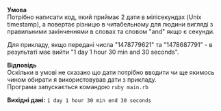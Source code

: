 **Умова**  
Потрібно написати код, який приймає 2 дати в мілісекундах (Unix timestamp), а повертає різницю в читабельному для людини вигляді з правильними закінченнями в словах та словом "and" якщо є секунди.
 
Для прикладу, якщо передані числа "1478779621" та "1478687791" - в результаті має вийти "1 day 1 hour 30 min and 30 seconds".  

**Відповідь**   
Оскільки в умові не сказано що дати потрібно вводити чи ще якимось чином обирати я використовував дати з прикладу.  
Програма запускається командою `ruby main.rb`  

**Вихідні дані:**
`1 day 1 hour 30 min end 30 seconds`
